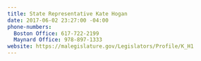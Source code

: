 ```yaml
---
title: State Representative Kate Hogan
date: 2017-06-02 23:27:00 -04:00
phone-numbers:
  Boston Office: 617-722-2199
  Maynard Office: 978-897-1333
website: https://malegislature.gov/Legislators/Profile/K_H1
---
```


